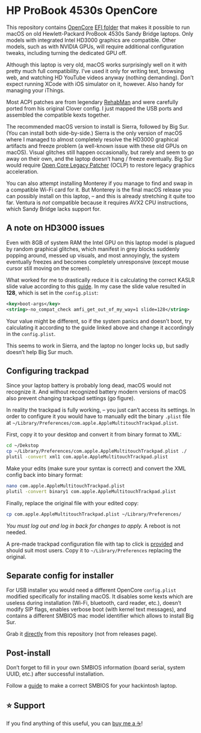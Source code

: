 HP ProBook 4530s OpenCore
=========================

This repository contains [OpenCore](https://dortania.github.io/OpenCore-Install-Guide/ "Install guide") [EFI folder](https://github.com/ubihazard/probook-4530s/releases/download/v1.0/EFI.7z "Release") that makes it possible to run macOS on old Hewlett-Packard ProBook 4530s Sandy Bridge laptops. Only models with integrated Intel HD3000 graphics are compatible. Other models, such as with NVIDIA GPUs, will require additional configuration tweaks, including turning the dedicated GPU off.

Although this laptop is very old, macOS works surprisingly well on it with pretty much full compatibility. I’ve used it only for writing text, browsing web, and watching HD YouTube videos anyway (nothing demanding). Don’t expect running XCode with iOS simulator on it, however. Also handy for managing your iThings.

Most ACPI patches are from legendary [RehabMan](https://github.com/RehabMan "Thanks dude") and were carefully ported from his original Clover config. I just mapped the USB ports and assembled the compatible kexts together.

The recommended macOS version to install is Sierra, followed by Big Sur. (You can install both side-by-side.) Sierra is the only version of macOS where I managed to almost completely resolve the HD3000 graphical artifacts and freeze problem (a well-known issue with these old GPUs on macOS). Visual glitches still happen occasionally, but rarely and seem to go away on their own, and the laptop doesn’t hang / freeze eventually. Big Sur would require [Open Core Legacy Patcher](https://github.com/dortania/OpenCore-Legacy-Patcher "OCLP") (OCLP) to restore legacy graphics acceleration.

You can also attempt installing Monterey if you manage to find and swap in a compatible Wi-Fi card for it. But Monterey is the final macOS release you can possibly install on this laptop, – and this is already stretching it quite too far. Ventura is *not* compatible because it requires AVX2 CPU instructions, which Sandy Bridge lacks support for.

A note on HD3000 issues
-----------------------

Even with 8GB of system RAM the Intel GPU on this laptop model is plagued by random graphical glitches, which manifest in grey blocks suddenly popping around, messed up visuals, and most annoyingly, the system eventually freezes and becomes completely unresponsive (except mouse cursor still moving on the screen).

What worked for me to drastically reduce it is calculating the correct KASLR slide value according to this [guide](https://dortania.github.io/OpenCore-Install-Guide/extras/kaslr-fix.html "KASLR slide guide"). In my case the slide value resulted in **128**, which is set in the `config.plist`:

```xml
<key>boot-args</key>
<string>-no_compat_check amfi_get_out_of_my_way=1 slide=128</string>
```

Your value might be different, so if the system panics and doesn’t boot, try calculating it according to the guide linked above and change it accordingly in the `config.plist`.

This seems to work in Sierra, and the laptop no longer locks up, but sadly doesn’t help Big Sur much.

Configuring trackpad
--------------------

Since your laptop battery is probably long dead, macOS would not recognize it. And without recognized battery modern versions of macOS also prevent changing trackpad settings (go figure).

In reality the trackpad is fully working, – you just can’t access its settings. In order to configure it you would have to manually edit the binary `.plist` file at `~/Library/Preferences/com.apple.AppleMultitouchTrackpad.plist`.

First, copy it to your desktop and convert it from binary format to XML:

```bash
cd ~/Dekstop
cp ~/Library/Preferences/com.apple.AppleMultitouchTrackpad.plist ./
plutil -convert xml1 com.apple.AppleMultitouchTrackpad.plist
```

Make your edits (make sure your syntax is correct) and convert the XML config back into binary format:

```bash
nano com.apple.AppleMultitouchTrackpad.plist
plutil -convert binary1 com.apple.AppleMultitouchTrackpad.plist
```

Finally, replace the original file with your edited copy:

```bash
cp com.apple.AppleMultitouchTrackpad.plist ~/Library/Preferences/
```

*You must log out and log in back for changes to apply.* A reboot is not needed.

A pre-made trackpad configuration file with tap to click is [provided](Library/Preferences/com.apple.AppleMultitouchTrackpad.plist "Trackpad config") and should suit most users. Copy it to `~/Library/Preferences` replacing the original.

Separate config for installer
-----------------------------

For USB installer you would need a different OpenCore `config.plist` modified specifically for installing macOS. It disables some kexts which are useless during installation (Wi-Fi, bluetooth, card reader, etc.), doesn’t modify SIP flags, enables verbose boot (with kernel text messages), and contains a different SMBIOS mac model identifier which allows to install Big Sur.

Grab it [directly](config.plist "USB installer OpenCode config") from this repository (not from releases page).

Post-install
------------

Don’t forget to fill in your own SMBIOS information (board serial, system UUID, etc.) after successful installation.

Follow a [guide](https://github.com/Marcuriee/Hackintosh-Guide/blob/main/configuring-smbios.md "Generate SMBIOS") to make a correct SMBIOS for your hackintosh laptop.

⭐ Support
---------

If you find anything of this useful, you can [buy me a ☕](https://www.buymeacoffee.com/ubihazard "Donate")!
